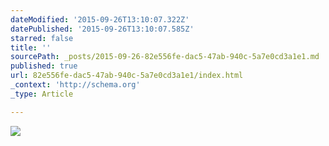 ```yaml
---
dateModified: '2015-09-26T13:10:07.322Z'
datePublished: '2015-09-26T13:10:07.585Z'
starred: false
title: ''
sourcePath: _posts/2015-09-26-82e556fe-dac5-47ab-940c-5a7e0cd3a1e1.md
published: true
url: 82e556fe-dac5-47ab-940c-5a7e0cd3a1e1/index.html
_context: 'http://schema.org'
_type: Article

---
```

![](https://the-grid-user-content.s3-us-west-2.amazonaws.com/d3a5f7a0-545e-48de-bb14-7df7d257c117.gif)